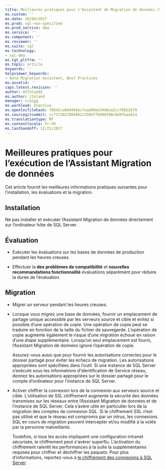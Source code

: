 ```yaml
---
title: Meilleures pratiques pour l’Assistant de Migration de données (SQL Server) | Documents Microsoft
ms.custom: ''
ms.date: 10/04/2017
ms.prod: sql-non-specified
ms.prod_service: dma
ms.service: ''
ms.component: ''
ms.reviewer: ''
ms.suite: sql
ms.technology:
- sql-dma
ms.tgt_pltfrm: ''
ms.topic: article
keywords: ''
helpviewer_keywords:
- Data Migration Assistant, Best Practices
ms.assetid: ''
caps.latest.revision: ''
author: HJToland3
ms.author: jtoland
manager: craigg
ms.workload: Inactive
ms.openlocfilehash: f8842ca064494bc7ead99eb34d6ea2cc76bb2679
ms.sourcegitcommit: cc71f1027884462c359effb898390c8d97eaa414
ms.translationtype: MT
ms.contentlocale: fr-FR
ms.lasthandoff: 12/21/2017
---
```

# <a name="best-practices-for-running-data-migration-assistant"></a>Meilleures pratiques pour l’exécution de l’Assistant Migration de données
Cet article fournit les meilleures informations pratiques suivantes pour l’installation, les évaluations et la migration.

## <a name="installation"></a>Installation

Ne pas installer et exécuter l’Assistant Migration de données directement sur l’ordinateur hôte de SQL Server.

## <a name="assessment"></a>Évaluation

- Exécuter les évaluations sur les bases de données de production pendant les heures creuses.

- Effectuer la **des problèmes de compatibilité** et **nouvelles recommandations fonctionnalité** évaluations séparément pour réduire la durée de l’évaluation.

## <a name="migration"></a>Migration

- Migrer un serveur pendant les heures creuses.

- Lorsque vous migrez une base de données, fournir un emplacement de partage unique accessible par les serveurs source et cible et évitez si possible d’une opération de copie. Une opération de copie peut se traduire en fonction de la taille du fichier de sauvegarde. L’opération de copie augmente également le risque d’une migration échoue en raison d’une étape supplémentaire. Lorsqu’un seul emplacement est fourni, l’Assistant Migration de données ignore l’opération de copie.
 
    Assurez-vous aussi que pour fournir les autorisations correctes pour le dossier partagé pour éviter les échecs de migration. Les autorisations appropriées sont spécifiées dans l’outil. Si une instance de SQL Server s’exécute sous les informations d’identification de Service réseau, donnez les autorisations appropriées sur le dossier partagé pour le compte d’ordinateur pour l’instance de SQL Server.

- Activer chiffrer la connexion lors de la connexion aux serveurs source et cible. L’utilisation de SSL chiffrement augmente la sécurité des données transmises sur les réseaux entre l’Assistant Migration de données et de l’instance de SQL Server. Cela s’avère utile en particulier lors de la migration des comptes de connexion SQL. Si le chiffrement SSL n’est pas utilisé et que le réseau est compromis par un intrus, les connexions SQL en cours de migration peuvent intercepter et/ou modifié à la volée par la personne malveillante.

    Toutefois, si tous les accès impliquent une configuration intranet sécurisée, le chiffrement peut s'avérer superflu. L’activation du chiffrement ralentit les performances à la suite la supplémentaires requises pour chiffrer et déchiffrer les paquets. Pour plus d’informations, reportez-vous à [le chiffrement des connexions à SQL Server](https://go.microsoft.com/fwlink/?linkid=832513).
